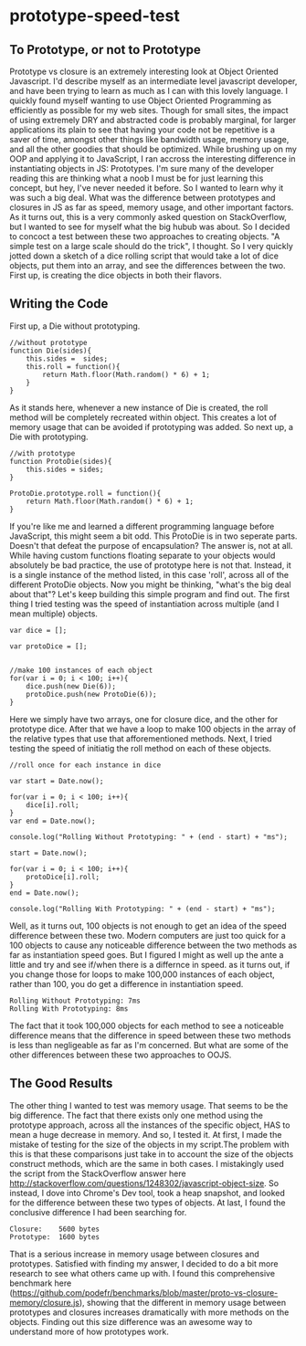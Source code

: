 # prototype-speed-test

To Prototype, or not to Prototype
--------------------------------


Prototype vs closure is an extremely interesting look at Object Oriented Javascript. I'd describe myself as an intermediate level javascript developer, and have been trying to learn as much as I can with this lovely language. I quickly found myself wanting to use Object Oriented Programming as efficiently as possible for my web sites. Though for small sites, the impact of using extremely DRY and abstracted code is probably marginal, for larger applications its plain to see that having your code not be repetitive is a saver of time, amongst other things like bandwidth usage, memory usage, and all the other goodies that should be optimized. While brushing up on my OOP and applying it to JavaScript, I ran accross the interesting difference in instantiating objects in JS: Prototypes. I'm sure many of the developer reading this are thinking what a noob I must be for just learning this concept, but hey, I've never needed it before. So I wanted to learn why it was such a big deal. What was the difference between prototypes and closures in JS as far as speed, memory usage, and other important factors. As it turns out, this is a very commonly asked question on StackOverflow, but I wanted to see for myself what the big hubub was about. So I decided to concoct a test between these two approaches to creating objects. "A simple test on a large scale should do the trick", I thought. So I very quickly jotted down a sketch of a dice rolling script that would take a lot of dice objects, put them into an array, and see the differences between the two. First up, is creating the dice objects in both their flavors.

Writing the Code
----------------

 First up, a Die without prototyping.

	//without prototype
	function Die(sides){
		this.sides =  sides;
		this.roll = function(){
			return Math.floor(Math.random() * 6) + 1;
		}
	}

As it stands here, whenever a new instance of Die is created, the roll method will be completely recreated within object. This creates a lot of memory usage that can be avoided if prototyping was added. So next up, a Die with prototyping.

	//with prototype
	function ProtoDie(sides){
		this.sides = sides;
	}

	ProtoDie.prototype.roll = function(){
		return Math.floor(Math.random() * 6) + 1;
	}

If you're like me and learned a different programming language before JavaScript, this might seem a bit odd. This ProtoDie is in two seperate parts. Doesn't that defeat the purpose of encapsulation? The answer is, not at all. While having custom functions floating separate to your objects would absolutely be bad practice, the use of prototype here is not that. Instead, it is a single instance of the method listed, in this case 'roll', across all of the different ProtoDie objects. Now you might be thinking, "what's the big deal about that"? Let's keep building this simple program and find out. The first thing I tried testing was the speed of instantiation across multiple (and I mean multiple) objects. 

	var dice = [];

	var protoDice = [];


	//make 100 instances of each object
	for(var i = 0; i < 100; i++){
		dice.push(new Die(6));
		protoDice.push(new ProtoDie(6));
	}

Here we simply have two arrays, one for closure dice, and the other for prototype dice. After that we have a loop to make 100 objects in the array of the relative types that use that afforementioned methods. Next, I tried testing the speed of initiatig the roll method on each of these objects.

	//roll once for each instance in dice

	var start = Date.now();

	for(var i = 0; i < 100; i++){
		dice[i].roll;
	}
	var end = Date.now();

	console.log("Rolling Without Prototyping: " + (end - start) + "ms");

	start = Date.now();

	for(var i = 0; i < 100; i++){
		protoDice[i].roll;
	}
	end = Date.now();

	console.log("Rolling With Prototyping: " + (end - start) + "ms");

Well, as it turns out, 100 objects is not enough to get an idea of the speed difference between these two. Modern computers are just too quick for a 100 objects to cause any noticeable difference between the two methods as far as instantiation speed goes. But I figured I might as well up the ante a little and try and see if/when there is a differnce in speed. as it turns out, if you change those for loops to make 100,000 instances of each object, rather than 100, you do get a difference in instantiation speed.

	Rolling Without Prototyping: 7ms
	Rolling With Prototyping: 8ms
	

The fact that it took 100,000 objects for each method to see a noticeable difference means that the difference in speed between these two methods is less than negligeable as far as I'm concerned. But what are some of the other differences between these two approaches to OOJS. 

The Good Results
----------------
The other thing I wanted to test was memory usage. That seems to be the big difference. The fact that there exists only one method using the prototype approach, across all the instances of the specific object, HAS to mean a huge decrease in memory. And so, I tested it. At first, I made the mistake of testing for the size of the objects in my script.The problem with this is that these comparisons just take in to account the size of the objects construct methods, which are the same in both cases. I mistakingly used the script from the StackOverflow answer here http://stackoverflow.com/questions/1248302/javascript-object-size.
So instead, I dove into Chrome's Dev tool, took a heap snapshot, and looked for the difference between these two types of objects. At last, I found the conclusive difference I had been searching for. 

				
	Closure: 	5600 bytes	
	Prototype: 	1600 bytes

That is a serious increase in memory usage between closures and prototypes. Satisfied with finding my answer, I decided to do a bit more research to see what others came up with. I found this comprehensive benchmark here (https://github.com/podefr/benchmarks/blob/master/proto-vs-closure-memory/closure.js), showing that the different in memory usage between prototypes and closures increases dramatically with more methods on the objects. Finding out this size difference was an awesome way to understand more of how prototypes work.

